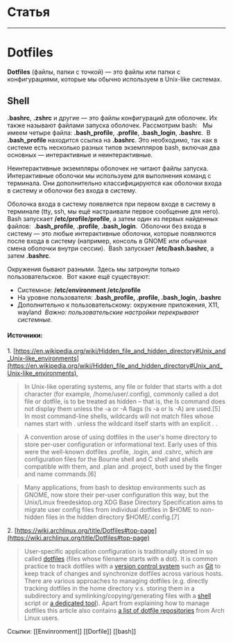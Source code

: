 # Статья 
___
# Dotfiles
**Dotfiles** (файлы, папки с точкой) — это файлы или папки с конфигурациями, которые мы обычно используем в Unix-like системах. 
## Shell
**.bashrc**, **.zshrc** и другие — это файлы конфигураций для оболочек. Их также называют файлами запуска оболочек. Рассмотрим bash: 
 Мы имеем четыре файла: **.bash_profile**, **.profile**, **.bash_login**, **.bashrc**. 
В **.bash_profile** находится ссылка на **.bashrc**. Это необходимо, так как в системе есть несколько разных типов экземпляров bash, включая два основных — интерактивные и неинтерактивные. 

Неинтерактивные экземпляры оболочек не читают файлы запуска. 
Интерактивные оболочки мы используем для выполнения команд с терминала. Они дополнительно классифицируются как оболочки входа в систему и оболочки без входа в систему. 

Оболочка входа в систему появляется при первом входе в систему в терминале (tty, ssh, мы ещё настраивали первое сообщение для него). 
Bash запускает **/etc/profile/profile**, а затем один из первых найденных файлов: 
**.bash_profile**, **.profile**, **.bash_login**. 
Оболочки без входа в систему — это любые интерактивные оболочки, которые появляются после входа в систему (например, консоль в GNOME или обычная смена оболочки внутри сессии). 
Bash запускает **/etc/bash.bashrc**, а затем **.bashrc**. 

Окружения бывают разными. Здесь мы затронули только пользовательское. 
Вот какие ещё существуют: 
-   Системное: **/etc/environment /etc/profile** 
-   На уровне пользователя: **.bash_profile, .profile, .bash_login, .bashrc** 
-   Дополнительно к пользовательскому: окружение приложения, X11, wayland 
*Важно: пользовательские настройки перекрывают системные.*

#### Источники: 

1. [https://en.wikipedia.org/wiki/Hidden_file_and_hidden_directory#Unix_and_Unix-like_environments](https://en.wikipedia.org/wiki/Hidden_file_and_hidden_directory#Unix_and_Unix-like_environments) 

>In Unix-like operating systems, any file or folder that starts with a dot character (for example, /home/user/.config), commonly called a dot file or dotfile, is to be treated as hidden – that is, the ls command does not display them unless the -a or -A flags (ls -a or ls -A) are used.[5] In most command-line shells, wildcards will not match files whose names start with . unless the wildcard itself starts with an explicit . . 

>A convention arose of using dotfiles in the user's home directory to store per-user configuration or informational text. Early uses of this were the well-known dotfiles .profile, .login, and .cshrc, which are configuration files for the Bourne shell and C shell and shells compatible with them, and .plan and .project, both used by the finger and name commands.[6] 

>Many applications, from bash to desktop environments such as GNOME, now store their per-user configuration this way, but the Unix/Linux freedesktop.org XDG Base Directory Specification aims to migrate user config files from individual dotfiles in $HOME to non-hidden files in the hidden directory $HOME/.config.[7]  



2. [https://wiki.archlinux.org/title/Dotfiles#top-page](https://wiki.archlinux.org/title/Dotfiles#top-page)

>User-specific application configuration is traditionally stored in so called [dotfiles](https://en.wikipedia.org/wiki/dotfile) (files whose filename starts with a dot). It is common practice to track dotfiles with a [version control system](https://wiki.archlinux.org/title/Version_control_system) such as [Git](https://wiki.archlinux.org/title/Git) to keep track of changes and synchronize dotfiles across various hosts. There are various approaches to managing dotfiles (e.g. directly tracking dotfiles in the home directory v.s. storing them in a subdirectory and symlinking/copying/generating files with a [shell](https://wiki.archlinux.org/title/Shell) script or [a dedicated tool](https://wiki.archlinux.org/title/Dotfiles#Tools)). Apart from explaining how to manage dotfiles this article also contains [a list of dotfile repositories](https://wiki.archlinux.org/title/Dotfiles#User_repositories) from Arch Linux users.  

Ссылки: [[Envinronment]] [[Dorfile]] [[bash]]